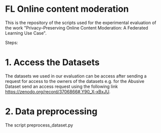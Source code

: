 # FL Online content moderation

This is the repository of the scripts used for the experimental evaluation of the work "Privacy–Preserving Online Content Moderation: A Federated
Learning Use Case".

Steps:

# 1. Access the Datasets
The datasets we used in our evaluation can be access after sending a request for access to the owners of the datasets e.g. for
the Abusive Dataset send an access request using the following link https://zenodo.org/record/3706866#.Y90_X-xBxJU.

# 2. Data preprocessing
The script preprocess_dataset.py



